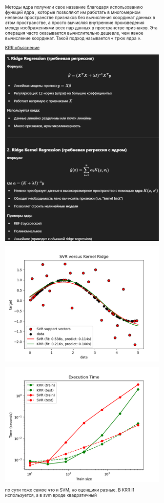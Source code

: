 Методы ядра получили свое название благодаря использованию функций ядра , которые позволяют им работать в многомерном неявном пространстве признаков без вычисления координат данных в этом пространстве, а просто вычисляя внутренние произведения между изображениями всех пар данных в пространстве признаков. Эта операция часто оказывается вычислительно дешевле, чем явное вычисление координат. Такой подход называется « трюк ядра ».

[KRR обьяснение](https://www.geeksforgeeks.org/understanding-kernel-ridge-regression-with-sklearn/)

![alt text](image.png)

![alt text](image-1.png)

![alt text](image-2.png)

по сути тоже самое что и SVM, но оценщики разные. В KRR l1 используется, а в svm 
вроде квадратичный